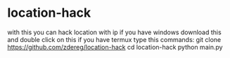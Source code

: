 # location-hack
with this you can hack location with ip 
if you have windows download this and double click on this
if you have termux type this commands:
git clone https://github.com/zdereg/location-hack
cd location-hack
python main.py
